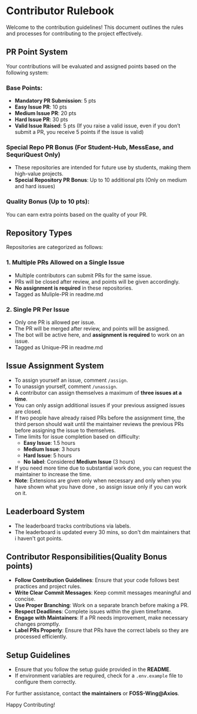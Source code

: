 # Contributor Rulebook

Welcome to the contribution guidelines! This document outlines the rules and processes for contributing to the project effectively.

## PR Point System

Your contributions will be evaluated and assigned points based on the following system:

### Base Points:
- **Mandatory PR Submission**: 5 pts
- **Easy Issue PR**: 10 pts
- **Medium Issue PR**: 20 pts
- **Hard Issue PR**: 30 pts
- **Valid Issue Raised**: 5 pts (If you raise a valid issue, even if you don’t submit a PR, you receive 5 points if the issue is valid)

### Special Repo PR Bonus (For Student-Hub, MessEase, and SequriQuest Only)
- These repositories are intended for future use by students, making them high-value projects.
- **Special Repository PR Bonus**: Up to 10 additional pts (Only on medium and hard issues)

### Quality Bonus (Up to 10 pts):
You can earn extra points based on the quality of your PR.

## Repository Types
Repositories are categorized as follows:

### 1. Multiple PRs Allowed on a Single Issue
- Multiple contributors can submit PRs for the same issue.
- PRs will be closed after review, and points will be given accordingly.
- **No assignment is required** in these repositories.
- Tagged as Muliple-PR in readme.md

### 2. Single PR Per Issue
- Only one PR is allowed per issue.
- The PR will be merged after review, and points will be assigned.
- The bot will be active here, and **assignment is required** to work on an issue.
- Tagged as Unique-PR in readme.md

## Issue Assignment System
- To assign yourself an issue, comment `/assign`.
- To unassign yourself, comment `/unassign`.
- A contributor can assign themselves a maximum of **three issues at a time**.
- You can only assign additional issues if your previous assigned issues are closed.
- If two people have already raised PRs before the assignment time, the third person should wait until the maintainer reviews the previous PRs before assigning the issue to themselves.
- Time limits for issue completion based on difficulty:
  - **Easy Issue**: 1.5 hours
  - **Medium Issue**: 3 hours
  - **Hard Issue**: 5 hours
  - **No label**: Considered **Medium Issue** (3 hours)
- If you need more time due to substantial work done, you can request the maintainer to increase the time.
- **Note**: Extensions are given only when necessary and only when you have shown what you have done , so assign issue only if you can work on it.

## Leaderboard System
- The leaderboard tracks contributions via labels.
- The leaderboard is updated every 30 mins, so don't dm maintainers that i haven't got points. 

## Contributor Responsibilities(Quality Bonus points)
- **Follow Contribution Guidelines**: Ensure that your code follows best practices and project rules.
- **Write Clear Commit Messages**: Keep commit messages meaningful and concise.
- **Use Proper Branching**: Work on a separate branch before making a PR.
- **Respect Deadlines**: Complete issues within the given timeframe.
- **Engage with Maintainers**: If a PR needs improvement, make necessary changes promptly.
- **Label PRs Properly**: Ensure that PRs have the correct labels so they are processed efficiently.

## Setup Guidelines
- Ensure that you follow the setup guide provided in the **README**.
- If environment variables are required, check for a `.env.example` file to configure them correctly.

For further assistance, contact **the maintainers** or **FOSS-Wing@Axios**.

Happy Contributing!


